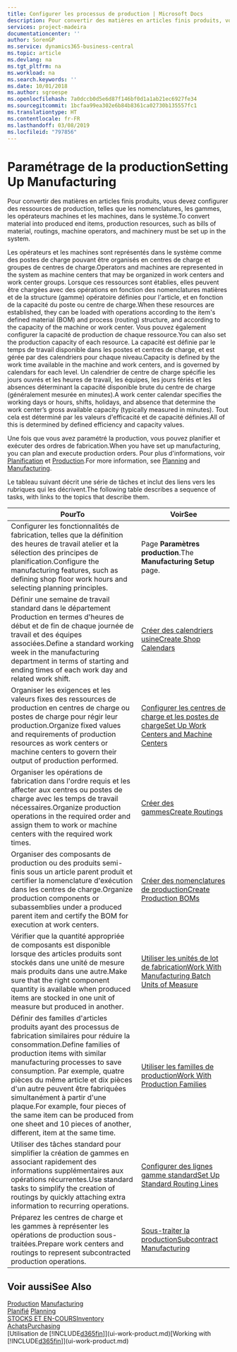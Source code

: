 ```yaml
---
title: Configurer les processus de production | Microsoft Docs
description: Pour convertir des matières en articles finis produits, vous devez configurer des ressources de production, telles que les nomenclatures, les gammes, les opérateurs machines et les machines, dans le système.
services: project-madeira
documentationcenter: ''
author: SorenGP
ms.service: dynamics365-business-central
ms.topic: article
ms.devlang: na
ms.tgt_pltfrm: na
ms.workload: na
ms.search.keywords: ''
ms.date: 10/01/2018
ms.author: sgroespe
ms.openlocfilehash: 7a0dccb0d5e6d87f146bf0d1a1ab21ec6927fe34
ms.sourcegitcommit: 1bcfaa99ea302e6b84b8361ca02730b135557fc1
ms.translationtype: HT
ms.contentlocale: fr-FR
ms.lasthandoff: 03/08/2019
ms.locfileid: "797856"
---
```

# <a name="setting-up-manufacturing"></a><span data-ttu-id="55b92-103">Paramétrage de la production</span><span class="sxs-lookup"><span data-stu-id="55b92-103">Setting Up Manufacturing</span></span>
<span data-ttu-id="55b92-104">Pour convertir des matières en articles finis produits, vous devez configurer des ressources de production, telles que les nomenclatures, les gammes, les opérateurs machines et les machines, dans le système.</span><span class="sxs-lookup"><span data-stu-id="55b92-104">To convert material into produced end items, production resources, such as bills of material, routings, machine operators, and machinery must be set up in the system.</span></span>

<span data-ttu-id="55b92-105">Les opérateurs et les machines sont représentés dans le système comme des postes de charge pouvant être organisés en centres de charge et groupes de centres de charge.</span><span class="sxs-lookup"><span data-stu-id="55b92-105">Operators and machines are represented in the system as machine centers that may be organized in work centers and work center groups.</span></span> <span data-ttu-id="55b92-106">Lorsque ces ressources sont établies, elles peuvent être chargées avec des opérations en fonction des nomenclatures matières et de la structure (gamme) opératoire définies pour l'article, et en fonction de la capacité du poste ou centre de charge.</span><span class="sxs-lookup"><span data-stu-id="55b92-106">When these resources are established, they can be loaded with operations according to the item's defined material (BOM) and process (routing) structure, and according to the capacity of the machine or work center.</span></span> <span data-ttu-id="55b92-107">Vous pouvez également configurer la capacité de production de chaque ressource.</span><span class="sxs-lookup"><span data-stu-id="55b92-107">You can also set the production capacity of each resource.</span></span> <span data-ttu-id="55b92-108">La capacité est définie par le temps de travail disponible dans les postes et centres de charge, et est gérée par des calendriers pour chaque niveau.</span><span class="sxs-lookup"><span data-stu-id="55b92-108">Capacity is defined by the work time available in the machine and work centers, and is governed by calendars for each level.</span></span> <span data-ttu-id="55b92-109">Un calendrier de centre de charge spécifie les jours ouvrés et les heures de travail, les équipes, les jours fériés et les absences déterminant la capacité disponible brute du centre de charge (généralement mesurée en minutes).</span><span class="sxs-lookup"><span data-stu-id="55b92-109">A work center calendar specifies the working days or hours, shifts, holidays, and absence that determine the work center’s gross available capacity (typically measured in minutes).</span></span> <span data-ttu-id="55b92-110">Tout cela est déterminé par les valeurs d'efficacité et de capacité définies.</span><span class="sxs-lookup"><span data-stu-id="55b92-110">All of this is determined by defined efficiency and capacity values.</span></span>  

<span data-ttu-id="55b92-111">Une fois que vous avez paramétré la production, vous pouvez planifier et exécuter des ordres de fabrication.</span><span class="sxs-lookup"><span data-stu-id="55b92-111">When you have set up manufacturing, you can plan and execute production orders.</span></span> <span data-ttu-id="55b92-112">Pour plus d'informations, voir [Planification](production-planning.md) et [Production](production-manage-manufacturing.md).</span><span class="sxs-lookup"><span data-stu-id="55b92-112">For more information, see [Planning](production-planning.md) and [Manufacturing](production-manage-manufacturing.md).</span></span>  

 <span data-ttu-id="55b92-113">Le tableau suivant décrit une série de tâches et inclut des liens vers les rubriques qui les décrivent.</span><span class="sxs-lookup"><span data-stu-id="55b92-113">The following table describes a sequence of tasks, with links to the topics that describe them.</span></span>   

|<span data-ttu-id="55b92-114">**Pour**</span><span class="sxs-lookup"><span data-stu-id="55b92-114">**To**</span></span>|<span data-ttu-id="55b92-115">**Voir**</span><span class="sxs-lookup"><span data-stu-id="55b92-115">**See**</span></span>|  
|------------|-------------|  
|<span data-ttu-id="55b92-116">Configurer les fonctionnalités de fabrication, telles que la définition des heures de travail atelier et la sélection des principes de planification.</span><span class="sxs-lookup"><span data-stu-id="55b92-116">Configure the manufacturing features, such as defining shop floor work hours and selecting planning principles.</span></span>|<span data-ttu-id="55b92-117">Page **Paramètres production**.</span><span class="sxs-lookup"><span data-stu-id="55b92-117">The **Manufacturing Setup** page.</span></span>|  
|<span data-ttu-id="55b92-118">Définir une semaine de travail standard dans le département Production en termes d'heures de début et de fin de chaque journée de travail et des équipes associées.</span><span class="sxs-lookup"><span data-stu-id="55b92-118">Define a standard working week in the manufacturing department in terms of starting and ending times of each work day and related work shift.</span></span>|[<span data-ttu-id="55b92-119">Créer des calendriers usine</span><span class="sxs-lookup"><span data-stu-id="55b92-119">Create Shop Calendars</span></span>](production-how-to-create-work-center-calendars.md)|  
|<span data-ttu-id="55b92-120">Organiser les exigences et les valeurs fixes des ressources de production en centres de charge ou postes de charge pour régir leur production.</span><span class="sxs-lookup"><span data-stu-id="55b92-120">Organize fixed values and requirements of production resources as work centers or machine centers to govern their output of production performed.</span></span>|[<span data-ttu-id="55b92-121">Configurer les centres de charge et les postes de charge</span><span class="sxs-lookup"><span data-stu-id="55b92-121">Set Up Work Centers and Machine Centers</span></span>](production-how-to-set-up-work-and-machine-centers.md)|
|<span data-ttu-id="55b92-122">Organiser les opérations de fabrication dans l'ordre requis et les affecter aux centres ou postes de charge avec les temps de travail nécessaires.</span><span class="sxs-lookup"><span data-stu-id="55b92-122">Organize production operations in the required order and assign them to work or machine centers with the required work times.</span></span>|[<span data-ttu-id="55b92-123">Créer des gammes</span><span class="sxs-lookup"><span data-stu-id="55b92-123">Create Routings</span></span>](production-how-to-create-routings.md)|
|<span data-ttu-id="55b92-124">Organiser des composants de production ou des produits semi-finis sous un article parent produit et certifier la nomenclature d'exécution dans les centres de charge.</span><span class="sxs-lookup"><span data-stu-id="55b92-124">Organize production components or subassemblies under a produced parent item and certify the BOM for execution at work centers.</span></span>|[<span data-ttu-id="55b92-125">Créer des nomenclatures de production</span><span class="sxs-lookup"><span data-stu-id="55b92-125">Create Production BOMs</span></span>](production-how-to-create-production-boms.md)|
|<span data-ttu-id="55b92-126">Vérifier que la quantité appropriée de composants est disponible lorsque des articles produits sont stockés dans une unité de mesure mais produits dans une autre.</span><span class="sxs-lookup"><span data-stu-id="55b92-126">Make sure that the right component quantity is available when produced items are stocked in one unit of measure but produced in another.</span></span>|[<span data-ttu-id="55b92-127">Utiliser les unités de lot de fabrication</span><span class="sxs-lookup"><span data-stu-id="55b92-127">Work With Manufacturing Batch Units of Measure</span></span>](production-how-to-use-the-manufacturing-batch-unit-of-measure.md)|  
|<span data-ttu-id="55b92-128">Définir des familles d'articles produits ayant des processus de fabrication similaires pour réduire la consommation.</span><span class="sxs-lookup"><span data-stu-id="55b92-128">Define families of production items with similar manufacturing processes to save consumption.</span></span> <span data-ttu-id="55b92-129">Par exemple, quatre pièces du même article et dix pièces d'un autre peuvent être fabriquées simultanément à partir d'une plaque.</span><span class="sxs-lookup"><span data-stu-id="55b92-129">For example, four pieces of the same item can be produced from one sheet and 10 pieces of another, different, item at the same time.</span></span>|[<span data-ttu-id="55b92-130">Utiliser les familles de production</span><span class="sxs-lookup"><span data-stu-id="55b92-130">Work With Production Families</span></span>](production-how-work-family.md)|
|<span data-ttu-id="55b92-131">Utiliser des tâches standard pour simplifier la création de gammes en associant rapidement des informations supplémentaires aux opérations récurrentes.</span><span class="sxs-lookup"><span data-stu-id="55b92-131">Use standard tasks to simplify the creation of routings by quickly attaching extra information to recurring operations.</span></span>|[<span data-ttu-id="55b92-132">Configurer des lignes gamme standard</span><span class="sxs-lookup"><span data-stu-id="55b92-132">Set Up Standard Routing Lines</span></span>](production-how-set-up-standard-routing-lines.md)|  
|<span data-ttu-id="55b92-133">Préparez les centres de charge et les gammes à représenter les opérations de production sous-traitées.</span><span class="sxs-lookup"><span data-stu-id="55b92-133">Prepare work centers and routings to represent subcontracted production operations.</span></span>|[<span data-ttu-id="55b92-134">Sous-traiter la production</span><span class="sxs-lookup"><span data-stu-id="55b92-134">Subcontract Manufacturing</span></span>](production-how-to-subcontract-manufacturing.md)|  

## <a name="see-also"></a><span data-ttu-id="55b92-135">Voir aussi</span><span class="sxs-lookup"><span data-stu-id="55b92-135">See Also</span></span>
<span data-ttu-id="55b92-136">[Production](production-manage-manufacturing.md)  </span><span class="sxs-lookup"><span data-stu-id="55b92-136">[Manufacturing](production-manage-manufacturing.md)  </span></span>  
<span data-ttu-id="55b92-137">[Planifié](production-planning.md) </span><span class="sxs-lookup"><span data-stu-id="55b92-137">[Planning](production-planning.md) </span></span>  
[<span data-ttu-id="55b92-138">STOCKS ET EN-COURS</span><span class="sxs-lookup"><span data-stu-id="55b92-138">Inventory</span></span>](inventory-manage-inventory.md)  
[<span data-ttu-id="55b92-139">Achats</span><span class="sxs-lookup"><span data-stu-id="55b92-139">Purchasing</span></span>](purchasing-manage-purchasing.md)  
<span data-ttu-id="55b92-140">[Utilisation de [!INCLUDE[d365fin](includes/d365fin_md.md)]](ui-work-product.md)</span><span class="sxs-lookup"><span data-stu-id="55b92-140">[Working with [!INCLUDE[d365fin](includes/d365fin_md.md)]](ui-work-product.md)</span></span>
